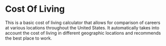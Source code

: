 # Cost Of Living
This is a basic cost of living calculator that allows for comparison of careers at various locations throughout the United States. It automatically takes into account the cost of living in different geographic locations and recommends the best place to work.
